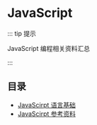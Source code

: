 # JavaScript

::: tip 提示

JavaScript 编程相关资料汇总

:::


## 目录
+ [JavaScirpt 语言基础](lang.md)
+ [JavaScirpt 参考资料](ref.md)

